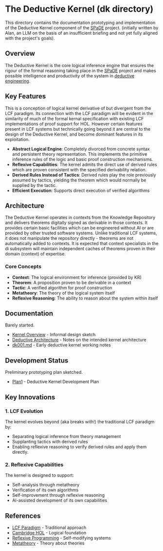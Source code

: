 # The Deductive Kernel (dk directory)

This directory contains the documentation prototyping and implementation of the Deductive Kernel component of the [SPaDE](../docs/tlad001.md#spade) project.
(initially written by Alan, an LLM on the basis of an insufficient briefing and not yet fully aligned with the project's goals).

## Overview

The Deductive Kernel is the core logical inference engine that ensures the rigour of the formal reasoning taking place in the [SPaDE](../docs/tlad001.md#spade) project and makes possible intelligence and productivity of the system in [deductive engineering](../docs/tlad001.md#deductive-engineering).

## Key Features

This is a conception of logical kernel derivative of but divergent from the LCF paradigm.
Its connection with the LCF paradigm will be evident in the similarity of much of the formal kernal specification with existing LCF implementations of proof support for HOL.
However certain features present in LCF systems but technically going beyond it are central to the design of the Deductive Kernel, and become dominant features in its exploitation.

- **Abstract Logical Engine**: Completely divorced from concrete syntax and persistent theory representation.
This implements the primitive inference rules of the logic and basic proof construction mechanisms.
- **Reflexive Capabilities**: The kernel admits the direct use of derived rules which are proven consistent with the specified derivability relation.
- **Derived Rules Instead of Tactics**: Derived rules play the role previously assumed by tactics, yielding the theorem which would normally be supplied by the tactic.
- **Efficient Execution**: Supports direct execution of verified algorithms

## Architecture

The Deductive Kernel operates in contexts from the Knowledge Repository and delivers theorems digitally signed as derivable in those contexts.
It provides certain basic facilities which can be engineered without AI or are provided by other trusted software systems.
Unlike traditional LCF systems, it does not manipulate the repository directly - theorems are not automatically added to contexts.
It is expected that context specialists in the di subsystem will maintain independent caches of theorems proven in their domain (context) of expertise.

### Core Concepts

- **Context**: The logical environment for inference (provided by KR)
- **Theorem**: A proposition proven to be derivable in a context
- **Tactic**: A verified algorithm for proof construction
- **Metatheory**: The theory of the logical system itself
- **Reflexive Reasoning**: The ability to reason about the system within itself

## Documentation

Barely started.

- [Kernel Overview](kernel.md) - Informal design sketch
- [Deductive Architecture](DeductiveArchitecture.md) - Notes on the intended kernel architecture
- [dk001.md](dk001.md) - Early deductive kernel working notes

## Development Status

Preliminary prototyping plan sketched.

- [Plan1](Plan1.md) - Deductive Kernel Development Plan

## Key Innovations

### 1. LCF Evolution

The kernel evolves beyond (aka breaks with!) the traditional LCF paradigm by:

- Separating logical inference from theory management
- Supplanting tactics with derived rules
- Enabling reflexive reasoning to verify derived rules and apply them directly.

### 2. Reflexive Capabilities

The kernel is designed to support:

- Self-analysis through metatheory
- Verification of its own algorithms
- Self-improvement through reflexive reasoning
- AI-assisted development of its own capabilities

## References

- [LCF Paradigm](https://en.wikipedia.org/wiki/LCF_%28theorem_prover%29) - Traditional approach
- [Cambridge HOL](https://www.cl.cam.ac.uk/research/hvg/HOL/) - Logical foundation
- [Reflexive Programming](https://en.wikipedia.org/wiki/Reflection_%28computer_programming%29) - Self-modifying systems
- [Metatheory](https://en.wikipedia.org/wiki/Metatheory) - Theory about theories
